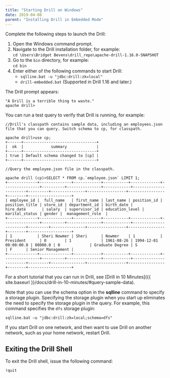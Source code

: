 ```yaml
---
title: "Starting Drill on Windows"
date: 2019-04-08
parent: "Installing Drill in Embedded Mode"
---
```

Complete the following steps to launch the Drill:

1. Open the Windows command prompt.  
2. Navigate to the Drill installation folder, for example:  
`cd \Users\Bridget Bevens\drill_repo\apache-drill-1.16.0-SNAPSHOT` 
3. Go to the `bin` directory, for example:  
`cd bin`
4. Enter either of the following commands to start Drill:     
	- `sqlline.bat -u "jdbc:drill:zk=local"`  
    - `drill-embedded.bat` (Supported in Drill 1.16 and later.)  

The Drill prompt appears:  

	"A Drill is a terrible thing to waste."
	apache drill> 

You can run a test query to verify that Drill is running, for example:  

	//Drill's classpath contains sample data, including an employees.json file that you can query. Switch schema to cp, for classpath.  
 
	apache drill>use cp;
	+------+--------------------------------+
	|  ok  |            summary             |
	+------+--------------------------------+
	| true | Default schema changed to [cp] |
	+------+--------------------------------+  

	//Query the employee.json file in the classpath.

	apache drill (cp)>SELECT * FROM cp.`employee.json` LIMIT 1;
	+-------------+--------------+------------+-----------+-------------+----------------+----------+---------------+------------+-----------------------+---------+---------------+-----------------+----------------+--------+-------------------+
	| employee_id |  full_name   | first_name | last_name | position_id | position_title | store_id | department_id | birth_date |       hire_date       | salary  | supervisor_id | education_level | marital_status | gender |  management_role  |
	+-------------+--------------+------------+-----------+-------------+----------------+----------+---------------+------------+-----------------------+---------+---------------+-----------------+----------------+--------+-------------------+
	| 1           | Sheri Nowmer | Sheri      | Nowmer    | 1           | President      | 0        | 1             | 1961-08-26 | 1994-12-01 00:00:00.0 | 80000.0 | 0             | Graduate Degree | S              | F      | Senior Management |
	+-------------+--------------+------------+-----------+-------------+----------------+----------+---------------+------------+-----------------------+---------+---------------+-----------------+----------------+--------+-------------------+


For a short tutorial that you can run in Drill, see [Drill in 10 Minutes]({{ site.baseurl }}/docs/drill-in-10-minutes/#query-sample-data).

Note that you can use the schema option in the **sqlline** command to specify a storage plugin. Specifying the storage plugin when you start up eliminates the need to specify the storage plugin in the query. For example, this command specifies the `dfs` storage plugin:

	sqlline.bat –u "jdbc:drill:zk=local;schema=dfs"

If you start Drill on one network, and then want to use Drill on another network, such as your home network, restart Drill.

## Exiting the Drill Shell

To exit the Drill shell, issue the following command:

	!quit	

